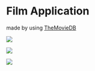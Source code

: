 # Film Application

made by using [TheMovieDB](https://developers.themoviedb.org/)

![](https://i.hizliresim.com/a48bdgo.png)

![](https://i.hizliresim.com/h81rcbw.png)

![](https://i.hizliresim.com/1of4din.png)

